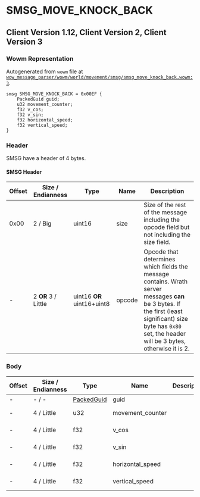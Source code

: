 # SMSG_MOVE_KNOCK_BACK

## Client Version 1.12, Client Version 2, Client Version 3

### Wowm Representation

Autogenerated from `wowm` file at [`wow_message_parser/wowm/world/movement/smsg/smsg_move_knock_back.wowm:3`](https://github.com/gtker/wow_messages/tree/main/wow_message_parser/wowm/world/movement/smsg/smsg_move_knock_back.wowm#L3).
```rust,ignore
smsg SMSG_MOVE_KNOCK_BACK = 0x00EF {
    PackedGuid guid;
    u32 movement_counter;
    f32 v_cos;
    f32 v_sin;
    f32 horizontal_speed;
    f32 vertical_speed;
}
```
### Header

SMSG have a header of 4 bytes.

#### SMSG Header

| Offset | Size / Endianness | Type   | Name   | Description |
| ------ | ----------------- | ------ | ------ | ----------- |
| 0x00   | 2 / Big           | uint16 | size   | Size of the rest of the message including the opcode field but not including the size field.|
| -      | 2 **OR** 3 / Little| uint16 **OR** uint16+uint8 | opcode | Opcode that determines which fields the message contains. Wrath server messages **can** be 3 bytes. If the first (least significant) size byte has `0x80` set, the header will be 3 bytes, otherwise it is 2. |

### Body

| Offset | Size / Endianness | Type | Name | Description | Comment |
| ------ | ----------------- | ---- | ---- | ----------- | ------- |
| - | - / - | [PackedGuid](../spec/packed-guid.md) | guid |  |  |
| - | 4 / Little | u32 | movement_counter |  | mangoszero: Sequence<br/>mangoszero sets to 0 |
| - | 4 / Little | f32 | v_cos |  | cmangos/mangoszero/vmangos: x direction |
| - | 4 / Little | f32 | v_sin |  | cmangos/mangoszero/vmangos: y direction |
| - | 4 / Little | f32 | horizontal_speed |  | cmangos/mangoszero/vmangos: Horizontal speed |
| - | 4 / Little | f32 | vertical_speed |  | cmangos/mangoszero/vmangos: Z Movement speed (vertical) |

